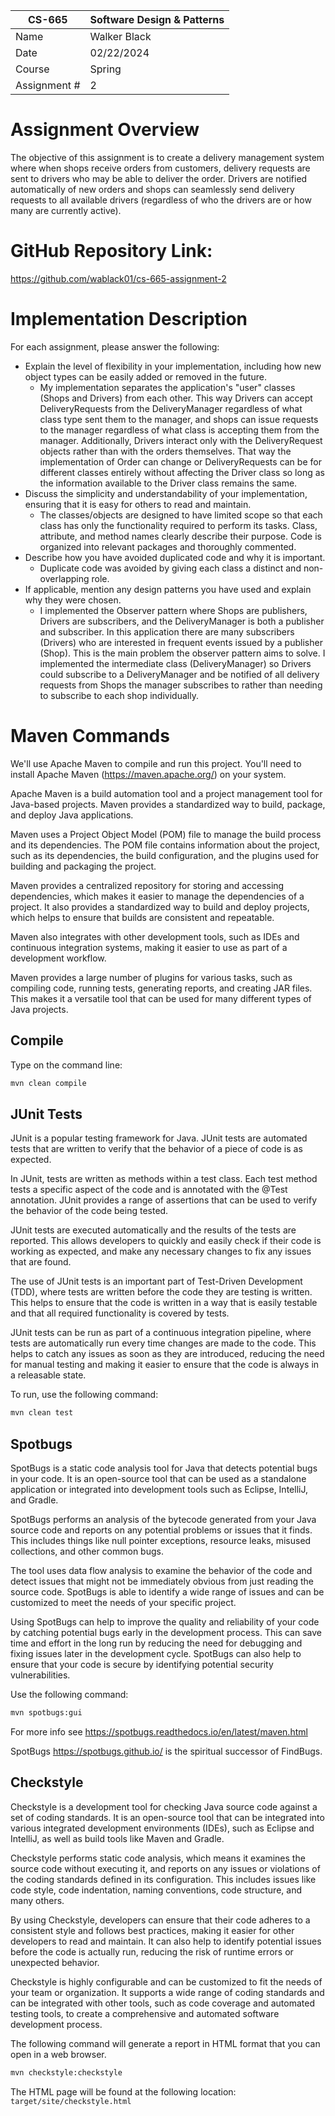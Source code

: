 
| CS-665       | Software Design & Patterns |
|--------------|----------------------------|
| Name         | Walker Black               |
| Date         | 02/22/2024                 |
| Course       | Spring                     |
| Assignment # | 2                          |

# Assignment Overview
The objective of this assignment is to create a delivery management system where when shops receive orders from
customers, delivery requests are sent to drivers who may be able to deliver the order. Drivers are notified
automatically of new orders and shops can seamlessly send delivery requests to all available drivers (regardless of
who the drivers are or how many are currently active).

# GitHub Repository Link:
https://github.com/wablack01/cs-665-assignment-2

# Implementation Description 


For each assignment, please answer the following:

- Explain the level of flexibility in your implementation, including how new object types can
be easily added or removed in the future.
  - My implementation separates the application's "user" classes (Shops and Drivers) from each other. This way Drivers
  can accept DeliveryRequests from the DeliveryManager regardless of what class type sent them to the manager, and
  shops can issue requests to the manager regardless of what class is accepting them from the manager. Additionally,
  Drivers interact only with the DeliveryRequest objects rather than with the orders themselves. That way the
  implementation of Order can change or DeliveryRequests can be for different classes entirely without affecting the
  Driver class so long as the information available to the Driver class remains the same.
- Discuss the simplicity and understandability of your implementation, ensuring that it is easy for others to read and 
maintain.
  - The classes/objects are designed to have limited scope so that each class has only the functionality required to
  perform its tasks. Class, attribute, and method names clearly describe their purpose. Code is organized into relevant
  packages and thoroughly commented.
- Describe how you have avoided duplicated code and why it is important.
  - Duplicate code was avoided by giving each class a distinct and non-overlapping role.
- If applicable, mention any design patterns you have used and explain why they were
chosen.
  - I implemented the Observer pattern where Shops are publishers, Drivers are subscribers, and the DeliveryManager
  is both a publisher and subscriber. In this application there are many subscribers (Drivers) who are interested in
  frequent events issued by a publisher (Shop). This is the main problem the observer pattern aims to solve. I
  implemented the intermediate class (DeliveryManager) so Drivers could subscribe to a DeliveryManager and be notified
  of all delivery requests from Shops the manager subscribes to rather than needing to subscribe to each shop
  individually.


# Maven Commands

We'll use Apache Maven to compile and run this project. You'll need to install Apache Maven (https://maven.apache.org/) on your system. 

Apache Maven is a build automation tool and a project management tool for Java-based projects. Maven provides a standardized way to build, package, and deploy Java applications.

Maven uses a Project Object Model (POM) file to manage the build process and its dependencies. The POM file contains information about the project, such as its dependencies, the build configuration, and the plugins used for building and packaging the project.

Maven provides a centralized repository for storing and accessing dependencies, which makes it easier to manage the dependencies of a project. It also provides a standardized way to build and deploy projects, which helps to ensure that builds are consistent and repeatable.

Maven also integrates with other development tools, such as IDEs and continuous integration systems, making it easier to use as part of a development workflow.

Maven provides a large number of plugins for various tasks, such as compiling code, running tests, generating reports, and creating JAR files. This makes it a versatile tool that can be used for many different types of Java projects.

## Compile
Type on the command line: 

```bash
mvn clean compile
```



## JUnit Tests
JUnit is a popular testing framework for Java. JUnit tests are automated tests that are written to verify that the behavior of a piece of code is as expected.

In JUnit, tests are written as methods within a test class. Each test method tests a specific aspect of the code and is annotated with the @Test annotation. JUnit provides a range of assertions that can be used to verify the behavior of the code being tested.

JUnit tests are executed automatically and the results of the tests are reported. This allows developers to quickly and easily check if their code is working as expected, and make any necessary changes to fix any issues that are found.

The use of JUnit tests is an important part of Test-Driven Development (TDD), where tests are written before the code they are testing is written. This helps to ensure that the code is written in a way that is easily testable and that all required functionality is covered by tests.

JUnit tests can be run as part of a continuous integration pipeline, where tests are automatically run every time changes are made to the code. This helps to catch any issues as soon as they are introduced, reducing the need for manual testing and making it easier to ensure that the code is always in a releasable state.

To run, use the following command:
```bash
mvn clean test
```


## Spotbugs 

SpotBugs is a static code analysis tool for Java that detects potential bugs in your code. It is an open-source tool that can be used as a standalone application or integrated into development tools such as Eclipse, IntelliJ, and Gradle.

SpotBugs performs an analysis of the bytecode generated from your Java source code and reports on any potential problems or issues that it finds. This includes things like null pointer exceptions, resource leaks, misused collections, and other common bugs.

The tool uses data flow analysis to examine the behavior of the code and detect issues that might not be immediately obvious from just reading the source code. SpotBugs is able to identify a wide range of issues and can be customized to meet the needs of your specific project.

Using SpotBugs can help to improve the quality and reliability of your code by catching potential bugs early in the development process. This can save time and effort in the long run by reducing the need for debugging and fixing issues later in the development cycle. SpotBugs can also help to ensure that your code is secure by identifying potential security vulnerabilities.

Use the following command:

```bash
mvn spotbugs:gui 
```

For more info see 
https://spotbugs.readthedocs.io/en/latest/maven.html

SpotBugs https://spotbugs.github.io/ is the spiritual successor of FindBugs.


## Checkstyle 

Checkstyle is a development tool for checking Java source code against a set of coding standards. It is an open-source tool that can be integrated into various integrated development environments (IDEs), such as Eclipse and IntelliJ, as well as build tools like Maven and Gradle.

Checkstyle performs static code analysis, which means it examines the source code without executing it, and reports on any issues or violations of the coding standards defined in its configuration. This includes issues like code style, code indentation, naming conventions, code structure, and many others.

By using Checkstyle, developers can ensure that their code adheres to a consistent style and follows best practices, making it easier for other developers to read and maintain. It can also help to identify potential issues before the code is actually run, reducing the risk of runtime errors or unexpected behavior.

Checkstyle is highly configurable and can be customized to fit the needs of your team or organization. It supports a wide range of coding standards and can be integrated with other tools, such as code coverage and automated testing tools, to create a comprehensive and automated software development process.

The following command will generate a report in HTML format that you can open in a web browser. 

```bash
mvn checkstyle:checkstyle
```

The HTML page will be found at the following location:
`target/site/checkstyle.html`





